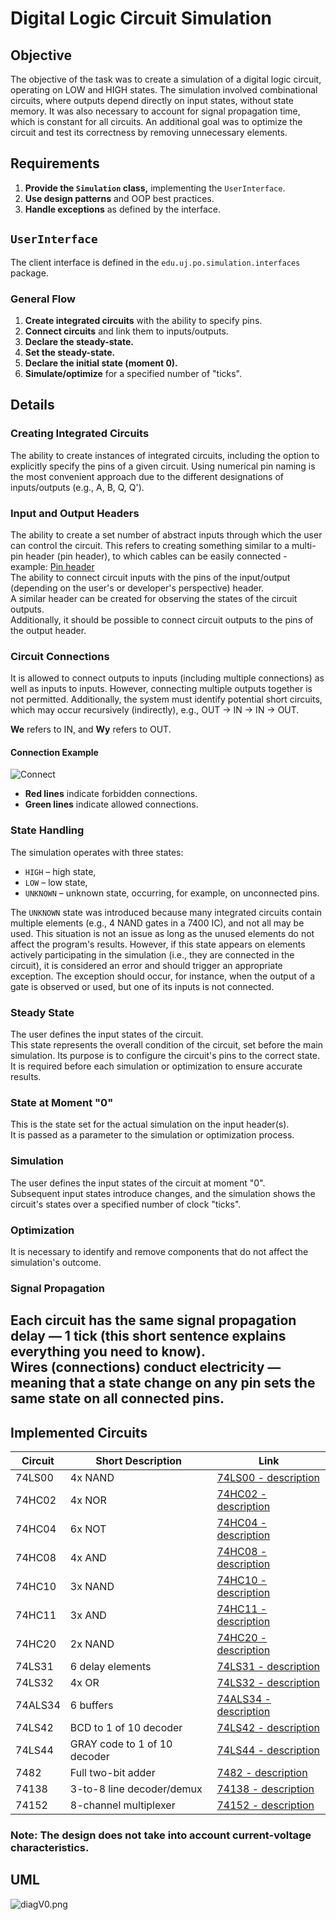 # Digital Logic Circuit Simulation

## Objective
The objective of the task was to create a simulation of a digital logic circuit, 
operating on LOW and HIGH states. The simulation involved combinational circuits, 
where outputs depend directly on input states, without state memory. It was also necessary 
to account for signal propagation time, which is constant for all circuits. An additional goal
was to optimize the circuit and test its correctness by removing unnecessary elements.

## Requirements

1. **Provide the `Simulation` class,** implementing the `UserInterface`.
2. **Use design patterns** and OOP best practices.
3. **Handle exceptions** as defined by the interface.

## `UserInterface`

The client interface is defined in the `edu.uj.po.simulation.interfaces` package.

### General Flow
1. **Create integrated circuits** with the ability to specify pins.
2. **Connect circuits** and link them to inputs/outputs.
3. **Declare the steady-state.**
4. **Set the steady-state.**
5. **Declare the initial state (moment 0).**
6. **Simulate/optimize** for a specified number of "ticks".

## Details

### Creating Integrated Circuits

The ability to create instances of integrated circuits, including the option to 
explicitly specify the pins of a given circuit. Using numerical pin naming is the
most convenient approach due to the different designations of inputs/outputs (e.g., A, B, Q, Q').

### Input and Output Headers

The ability to create a set number of abstract inputs through which the user can control the circuit. 
This refers to creating something similar to a multi-pin header (pin header), to which cables can 
be easily connected - example: [Pin header](https://en.wikipedia.org/wiki/Pin_header)  
The ability to connect circuit inputs with the pins of the input/output (depending on the user's or developer's perspective) header.  
A similar header can be created for observing the states of the circuit outputs.  
Additionally, it should be possible to connect circuit outputs to the pins of the output header.

### Circuit Connections

It is allowed to connect outputs to inputs (including multiple connections) as well as inputs 
to inputs. However, connecting multiple outputs together is not permitted. 
Additionally, the system must identify potential short circuits, which may occur 
recursively (indirectly), e.g., OUT -> IN -> IN -> OUT. 

**We** refers to IN, and **Wy** refers to OUT.
#### Connection Example
![Connect](src/main/resources/connect.jpg)
- **Red lines** indicate forbidden connections.
- **Green lines** indicate allowed connections.

### State Handling

The simulation operates with three states:
- `HIGH` – high state,
- `LOW` – low state,
- `UNKNOWN` – unknown state, occurring, for example, on unconnected pins.

The `UNKNOWN` state was introduced because many integrated circuits contain multiple 
elements (e.g., 4 NAND gates in a 7400 IC), and not all may be used. This situation is not an 
issue as long as the unused elements do not affect the program's results. However, if this state 
appears on elements actively participating in the simulation (i.e., they are connected in the circuit), 
it is considered an error and should trigger an appropriate exception. The exception should occur, 
for instance, when the output of a gate is observed or used, but one of its inputs is not connected.


### Steady State

The user defines the input states of the circuit.  
This state represents the overall condition of the circuit, set before the main simulation. Its purpose is to configure the circuit's pins to the correct state.  
It is required before each simulation or optimization to ensure accurate results.

### State at Moment "0"

This is the state set for the actual simulation on the input header(s).  
It is passed as a parameter to the simulation or optimization process.


### Simulation

The user defines the input states of the circuit at moment "0".  
Subsequent input states introduce changes, and the simulation shows the circuit's states over 
a specified number of clock "ticks".

### Optimization

It is necessary to identify and remove components that do not affect the simulation's outcome.

### Signal Propagation

Each circuit has the same signal propagation delay — 1 tick (this short sentence explains 
everything you need to know).  
Wires (connections) conduct electricity — meaning that a state change on any pin sets the 
same state on all connected pins.
---

## Implemented Circuits

| Circuit | Short Description           | Link                                                                                  |
|---------|-----------------------------|---------------------------------------------------------------------------------------|
| 74LS00  | 4x NAND                     | [74LS00 - description](https://eduinf.waw.pl/inf/prg/010_uc/7400.php)                 |
| 74HC02  | 4x NOR                      | [74HC02 - description](https://eduinf.waw.pl/inf/prg/010_uc/7402.php)                 |
| 74HC04  | 6x NOT                      | [74HC04 - description](https://eduinf.waw.pl/inf/prg/010_uc/7404.php)                 |
| 74HC08  | 4x AND                      | [74HC08 - description](https://eduinf.waw.pl/inf/prg/010_uc/7408.php)                 |
| 74HC10  | 3x NAND                     | [74HC10 - description](https://eduinf.waw.pl/inf/prg/010_uc/7410.php)                 |
| 74HC11  | 3x AND                      | [74HC11 - description](https://eduinf.waw.pl/inf/prg/010_uc/7411.php)                 |
| 74HC20  | 2x NAND                     | [74HC20 - description](https://eduinf.waw.pl/inf/prg/010_uc/7420.php)                 |
| 74LS31  | 6 delay elements            | [74LS31 - description](https://eduinf.waw.pl/inf/prg/010_uc/7431.php)                 |
| 74LS32  | 4x OR                       | [74LS32 - description](https://eduinf.waw.pl/inf/prg/010_uc/7432.php)                 |
| 74ALS34 | 6 buffers                   | [74ALS34 - description](https://eduinf.waw.pl/inf/prg/010_uc/7434.php)                |
| 74LS42  | BCD to 1 of 10 decoder      | [74LS42 - description](https://eduinf.waw.pl/inf/prg/010_uc/7442.php)                 |
| 74LS44  | GRAY code to 1 of 10 decoder | [74LS44 - description](https://eduinf.waw.pl/inf/prg/010_uc/7444.php)                |
| 7482    | Full two-bit adder          | [7482 - description](https://eduinf.waw.pl/inf/prg/010_uc/7482.php)                   |
| 74138   | 3-to-8 line decoder/demux   | [74138 - description](https://eduinf.waw.pl/inf/prg/010_uc/74138.php)                 |
| 74152   | 8-channel multiplexer       | [74152 - description](https://eduinf.waw.pl/inf/prg/010_uc/74152.php)                 |

### Note: The design does not take into account current-voltage characteristics.

## UML
![diagV0.png](diagV0.png)